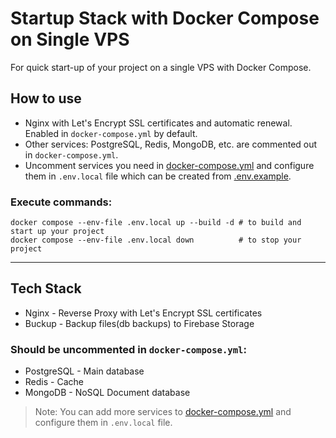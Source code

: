Startup Stack with Docker Compose on Single VPS
=================
For quick start-up of your project on a single VPS with Docker Compose.

## How to use
- Nginx with Let's Encrypt SSL certificates and automatic renewal. Enabled in `docker-compose.yml` by default.
- Other services: PostgreSQL, Redis, MongoDB, etc. are commented out in `docker-compose.yml`.
- Uncomment services you need in [docker-compose.yml](./docker-compose.yml) and configure them in `.env.local` file which can be created from [.env.example](./.env.example).
### Execute commands:
```shell
docker compose --env-file .env.local up --build -d # to build and start up your project
docker compose --env-file .env.local down          # to stop your project
```
---

## Tech Stack
- Nginx - Reverse Proxy with Let's Encrypt SSL certificates
- Buckup - Backup files(db backups) to Firebase Storage
### Should be uncommented in `docker-compose.yml`:
- PostgreSQL - Main database
- Redis - Cache
- MongoDB - NoSQL Document database

> Note: You can add more services to [docker-compose.yml](./docker-compose.yml) and configure them in `.env.local` file.
